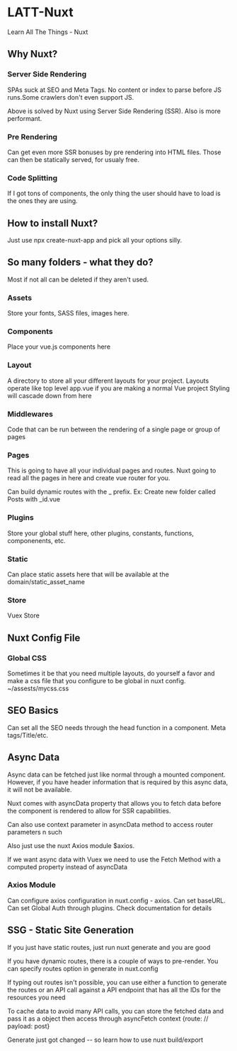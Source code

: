 # LATT-Nuxt

Learn All The Things - Nuxt

## Why Nuxt?

### Server Side Rendering

SPAs suck at SEO and Meta Tags. No content or index to parse before JS runs.Some crawlers don't even support JS.

Above is solved by Nuxt using Server Side Rendering (SSR). Also is more performant.

### Pre Rendering

Can get even more SSR bonuses by pre rendering into HTML files. Those can then be statically served, for usualy free.

### Code Splitting

If I got tons of components, the only thing the user should have to load is the ones they are using.

## How to install Nuxt?

Just use npx create-nuxt-app and pick all your options silly.

## So many folders - what they do?

Most if not all can be deleted if they aren't used.

### Assets

Store your fonts, SASS files, images here.

### Components

Place your vue.js components here

### Layout

A directory to store all your different layouts for your project.
Layouts operate like top level app.vue if you are making a normal Vue project
Styling will cascade down from here

### Middlewares

Code that can be run between the rendering of a single page or group of pages

### Pages

This is going to have all your individual pages and routes. Nuxt going to read all the pages in here and create vue router for you.

Can build dynamic routes with the \_ prefix. Ex: Create new folder called Posts with \_id.vue

### Plugins

Store your global stuff here, other plugins, constants, functions, componenents, etc.

### Static

Can place static assets here that will be available at the domain/static_asset_name

### Store

Vuex Store

## Nuxt Config File

### Global CSS

Sometimes it be that you need multiple layouts, do yourself a favor and make a css file that you configure to be global in nuxt config. ~/assests/mycss.css

## SEO Basics

Can set all the SEO needs through the head function in a component. Meta tags/Title/etc.

## Async Data

Async data can be fetched just like normal through a mounted component. However, if you have header information that is required by this async data, it will not be available.

Nuxt comes with asyncData property that allows you to fetch data before the component is rendered to allow for SSR capabilities.

Can also use context parameter in asyncData method to access router parameters n such

Also just use the nuxt Axios module \$axios.

If we want async data with Vuex we need to use the Fetch Method with a computed property instead of asyncData

### Axios Module

Can configure axios configuration in nuxt.config - axios. Can set baseURL. Can set Global Auth through plugins. Check documentation for details

## SSG - Static Site Generation

If you just have static routes, just run nuxt generate and you are good

If you have dynamic routes, there is a couple of ways to pre-render. You can specify routes option in generate in nuxt.config

If typing out routes isn't possible, you can use either a function to generate the routes or an API call against a API endpoint that has all the IDs for the resources you need

To cache data to avoid many API calls, you can store the fetched data and pass it as a object then access through asyncFetch context {route: // payload: post}

Generate just got changed -- so learn how to use nuxt build/export

